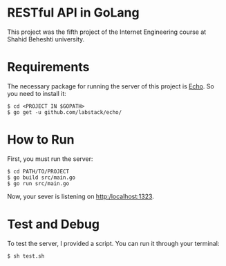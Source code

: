 # RESTful API in GoLang
This project was the fifth project of the Internet Engineering course at Shahid Beheshti university.

# Requirements

The necessary package for running the server of this project is [Echo](https://echo.labstack.com). So you need to install it:

```shell
$ cd <PROJECT IN $GOPATH>
$ go get -u github.com/labstack/echo/
```

# How to Run

First, you must run the server:

```shell
$ cd PATH/TO/PROJECT
$ go build src/main.go
$ go run src/main.go
```
Now, your sever is listening on [http:/localhost:1323](http:/localhost:1323).

# Test and Debug
To test the server, I provided a script. You can run it through your terminal:
```shell
$ sh test.sh
```